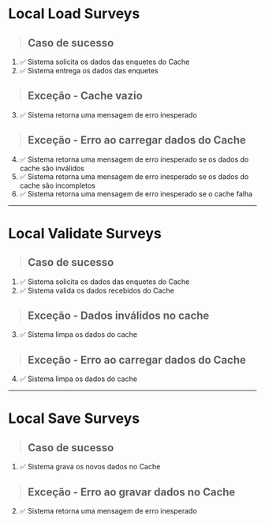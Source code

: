 # Local Load Surveys

> ## Caso de sucesso
1. ✅ Sistema solicita os dados das enquetes do Cache
2. ✅ Sistema entrega os dados das enquetes

> ## Exceção - Cache vazio
3. ✅ Sistema retorna uma mensagem de erro inesperado

> ## Exceção - Erro ao carregar dados do Cache
4. ✅ Sistema retorna uma mensagem de erro inesperado se os dados do cache são inválidos
5. ✅ Sistema retorna uma mensagem de erro inesperado se os dados do cache são incompletos
6. ✅ Sistema retorna uma mensagem de erro inesperado se o cache falha


---

# Local Validate Surveys

> ## Caso de sucesso
1. ✅ Sistema solicita os dados das enquetes do Cache
2. ✅ Sistema valida os dados recebidos do Cache

> ## Exceção - Dados inválidos no cache
3. ✅ Sistema limpa os dados do cache

> ## Exceção - Erro ao carregar dados do Cache
4. ✅ Sistema limpa os dados do cache

---

# Local Save Surveys

> ## Caso de sucesso
1. ✅ Sistema grava os novos dados no Cache

> ## Exceção - Erro ao gravar dados no Cache
2. ✅ Sistema retorna uma mensagem de erro inesperado